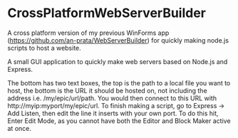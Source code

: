# CrossPlatformWebServerBuilder
A cross platform version of my previous WinForms app (https://github.com/an-prata/WebServerBuilder) for quickly making node.js scripts to host a website.

A small GUI application to quickly make web servers based on Node.js and Express.

The bottom has two text boxes, the top is the path to a local file you want to host, the bottom is the URL it should be hosted on, not including the address i.e. /my/epic/url/path. You would then connect to this URL with http://myip:myport/my/epic/url. To finish making a script, go to Express -> Add Listen, then edit the line it inserts with your own port. To do this hit, Enter Edit Mode, as you cannot have both the Editor and Block Maker active at once.
